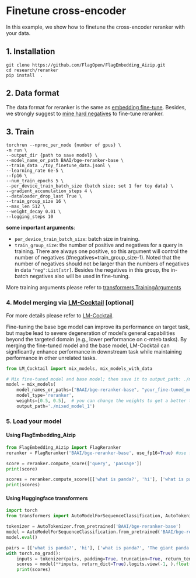 # Finetune cross-encoder
In this example, we show how to finetune the cross-encoder reranker with your data.

## 1. Installation
```
git clone https://github.com/FlagOpen/FlagEmbedding_Aizip.git
cd research/reranker
pip install  .
```

## 2. Data format

The data format for reranker is the same as [embedding fine-tune](https://github.com/FlagOpen/FlagEmbedding_Aizip/tree/master/examples/finetune/embedder#2-data-format).
Besides, we strongly suggest to [mine hard negatives](https://github.com/FlagOpen/FlagEmbedding_Aizip/tree/master/examples/finetune/reranker#hard-negatives) to fine-tune reranker.


## 3. Train

```
torchrun --nproc_per_node {number of gpus} \
-m run \
--output_dir {path to save model} \
--model_name_or_path BAAI/bge-reranker-base \
--train_data ./toy_finetune_data.jsonl \
--learning_rate 6e-5 \
--fp16 \
--num_train_epochs 5 \
--per_device_train_batch_size {batch size; set 1 for toy data} \
--gradient_accumulation_steps 4 \
--dataloader_drop_last True \
--train_group_size 16 \
--max_len 512 \
--weight_decay 0.01 \
--logging_steps 10 
```

**some important arguments**:
- `per_device_train_batch_size`: batch size in training. 
- `train_group_size`: the number of positive and negatives for a query in training.
There are always one positive, so this argument will control the number of negatives (#negatives=train_group_size-1).
Noted that the number of negatives should not be larger than the numbers of negatives in data `"neg":List[str]`.
Besides the negatives in this group, the in-batch negatives also will be used in fine-tuning.

More training arguments please refer to [transformers.TrainingArguments](https://huggingface.co/docs/transformers/main_classes/trainer#transformers.TrainingArguments)


### 4. Model merging via [LM-Cocktail](https://github.com/FlagOpen/FlagEmbedding_Aizip/tree/master/research/LM_Cocktail) [optional]

For more details please refer to [LM-Cocktail](https://github.com/FlagOpen/FlagEmbedding_Aizip/tree/master/research/LM_Cocktail).

Fine-tuning the base bge model can improve its performance on target task, 
but maybe lead to severe degeneration of model’s general capabilities 
beyond the targeted domain (e.g., lower performance on c-mteb tasks). 
By merging the fine-tuned model and the base model, 
LM-Cocktail can significantly enhance performance in downstream task
while maintaining performance in other unrelated tasks.

```python
from LM_Cocktail import mix_models, mix_models_with_data

# Mix fine-tuned model and base model; then save it to output_path: ./mixed_model_1
model = mix_models(
    model_names_or_paths=["BAAI/bge-reranker-base", "your_fine-tuned_model"], 
    model_type='reranker', 
    weights=[0.5, 0.5],  # you can change the weights to get a better trade-off.
    output_path='./mixed_model_1')
```




### 5. Load your model

#### Using FlagEmbedding_Aizip

```python
from FlagEmbedding_Aizip import FlagReranker
reranker = FlagReranker('BAAI/bge-reranker-base', use_fp16=True) #use fp16 can speed up computing

score = reranker.compute_score(['query', 'passage'])
print(score)

scores = reranker.compute_score([['what is panda?', 'hi'], ['what is panda?', 'The giant panda (Ailuropoda melanoleuca), sometimes called a panda bear or simply panda, is a bear species endemic to China.']])
print(scores)
```


#### Using Huggingface transformers

```python
import torch
from transformers import AutoModelForSequenceClassification, AutoTokenizer, BatchEncoding, PreTrainedTokenizerFast

tokenizer = AutoTokenizer.from_pretrained('BAAI/bge-reranker-base')
model = AutoModelForSequenceClassification.from_pretrained('BAAI/bge-reranker-base')
model.eval()

pairs = [['what is panda?', 'hi'], ['what is panda?', 'The giant panda (Ailuropoda melanoleuca), sometimes called a panda bear or simply panda, is a bear species endemic to China.']]
with torch.no_grad():
    inputs = tokenizer(pairs, padding=True, truncation=True, return_tensors='pt', max_length=512)
    scores = model(**inputs, return_dict=True).logits.view(-1, ).float()
    print(scores)
```





